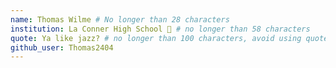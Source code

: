 ```yaml
---
name: Thomas Wilme # No longer than 28 characters
institution: La Conner High School 🚩 # no longer than 58 characters
quote: Ya like jazz? # no longer than 100 characters, avoid using quotes(") to guarantee the format remains the same.
github_user: Thomas2404
---
```


